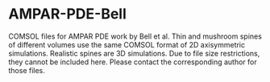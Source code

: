 # AMPAR-PDE-Bell
COMSOL files for AMPAR PDE work by Bell et al.
Thin and mushroom spines of different volumes use the same COMSOL format of 2D axisymmetric simulations.
Realistic spines are 3D simulations. Due to file size restrictions, they cannot be included here. 
Please contact the corresponding author for those files.

